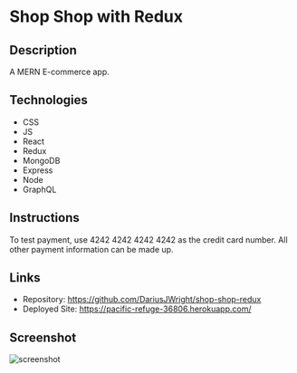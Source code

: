 # Shop Shop with Redux

## Description
A MERN E-commerce app. 


## Technologies
* CSS
* JS
* React
* Redux
* MongoDB
* Express
* Node
* GraphQL

## Instructions
To test payment, use 4242 4242 4242 4242 as the credit card number.  All other payment information can be made up.

## Links
* Repository: https://github.com/DariusJWright/shop-shop-redux
* Deployed Site: https://pacific-refuge-36806.herokuapp.com/

## Screenshot
![screenshot](https://user-images.githubusercontent.com/64335245/96205581-850afe80-0f2c-11eb-8d49-871c0473a3de.PNG)

